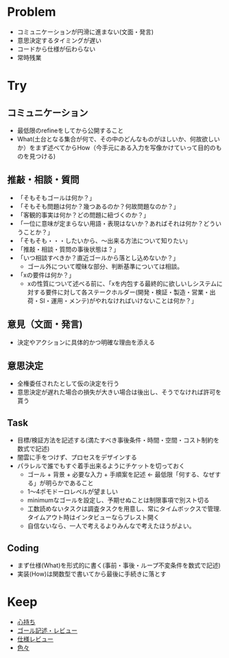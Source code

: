Problem
===========

* コミュニケーションが円滑に進まない(文面・発言)
* 意思決定するタイミングが遅い
* コードから仕様が伝わらない
* 常時残業


Try
===================




コミュニケーション
-----------------

* 最低限のrefineをしてから公開すること
* What(土台となる集合が何で、その中のどんなものがほしいか、何故欲しいか）をまず述べてからHow（今手元にある入力を写像かけていって目的のものを見つける)

推敲・相談・質問
-----------------
* 「そもそもゴールは何か？」
* 「そもそも問題は何か？幾つあるのか？何故問題なのか？」
* 「客観的事実は何か？どの問題に紐づくのか？」
* 「一位に意味が定まらない用語・表現はないか？あればそれは何か？どういうことか？」
* 「そもそも・・・したいから、〜出来る方法について知りたい」
* 「推敲・相談・質問の事後状態は？」
* 「いつ相談すべきか？直近ゴールから落とし込めないか？」
    * ゴール外について曖昧な部分、判断基準については相談。
* 「xの要件は何か？」
    * xの性質について述べる前に、「xを内包する最終的に欲しいしシステムに対する要件に対して各ステークホルダー(開発・検証・製造・営業・出荷・SI・運用・メンテ)がやれなければいけないことは何か？」

意見（文面・発言)
-------------------
* 決定やアクションに具体的かつ明確な理由を添える

意思決定
------------

* 全権委任されたとして仮の決定を行う
* 意思決定が遅れた場合の損失が大きい場合は後出し、そうでなければ許可を貰う


Task
------

* 目標/検証方法を記述する(満たすべき事後条件・時間・空間・コスト制約を数式で記述)
* 闇雲に手をつけず、プロセスをデザインする
* パラレルで誰でもすぐ着手出来るようにチケットを切っておく
    * ゴール + 背景 + 必要な入力 + 手順案を記述 <- 最低限「何する、なぜする」が明らかであること
    * 1〜4ポモドーロレベルが望ましい
    * minimumなゴールを設定し、予期せぬことは制限事項で別スト切る
    * 工数読めないタスクは調査タスクを用意し、常にタイムボックスで管理.タイムアウト時はインタビューならブレスト開く
    * 自信ないなら、一人で考えるよりみんなで考えたほうがよい。



Coding
---------
* まず仕様(What)を形式的に書く(事前・事後・ループ不変条件を数式で記述)
* 実装(How)は関数型で書いてから最後に手続きに落とす


Keep
===================

* [心持ち](config/always.md)
* [ゴール記述・レビュー](config/goal.md)
* [仕様レビュー](config/spec.md)
* [色々](config/etc.md)



